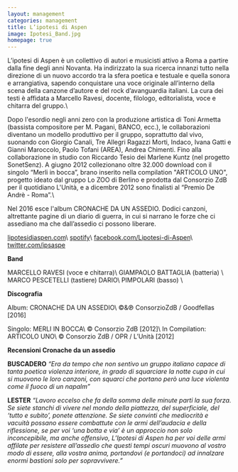 ```yaml
---
layout: management
categories: management
title: L’ipotesi di Aspen
image: Ipotesi_Band.jpg
homepage: true
---
```


L’ipotesi di Aspen è un collettivo di autori e musicisti attivo a Roma a partire dalla fine degli anni Novanta. Ha indirizzato la sua ricerca innanzi tutto nella direzione di un nuovo accordo tra la sfera poetica e testuale e quella sonora e arrangiativa, sapendo conquistare una voce originale all’interno della scena della canzone d’autore e del rock d’avanguardia italiani. La cura dei testi è affidata a Marcello Ravesi, docente, filologo, editorialista, voce e chitarra del gruppo.\\

Dopo l'esordio negli anni zero con la produzione artistica di Toni Armetta (bassista compositore per M. Pagani, BANCO, ecc.), le collaborazioni diventano un modello produttivo per il gruppo, soprattutto dal vivo, suonando con Giorgio Canali, Tre Allegri Ragazzi Morti, Indaco, Ivana Gatti e Gianni Maroccolo, Paolo Tofani (AREA), Andrea Chimenti. Fino alla collaborazione in studio con Riccardo Tesio dei Marlene Kuntz (nel progetto SonetSenz). A giugno 2012 collezionano oltre 32.000 download con il singolo “Merli in bocca”, brano inserito nella compilation "ARTICOLO UNO", progetto ideato dal gruppo Lo ZOO di Berlino e prodotta dal Consorzio ZdB per il quotidiano L'Unità, e a dicembre 2012 sono finalisti al “Premio De Andrè - Roma”.\\

Nel 2016 esce l'album CRONACHE DA UN ASSEDIO. Dodici canzoni, altrettante pagine di un diario di guerra, in cui si narrano le forze che ci assediano ma che dall’assedio ci possono liberare. 

[lipotesidiaspen.com](http://www.lipotesidiaspen.com/)\\
[spotify](https://open.spotify.com/artist/0Igs9lwdtMznrCViVctgk9)\\
[facebook.com/Lipotesi-di-Aspen](https://www.facebook.com/Lipotesi-di-Aspen-50040421216/)\\
[twitter.com/ipsaspe](https://twitter.com/ipsaspe)


**Band**

MARCELLO RAVESI (voce e chitarra)\\
GIAMPAOLO BATTAGLIA (batteria) \\
MARCO PESCETELLI (tastiere) DARIO\\
PIMPOLARI (basso) \\

**Discografia**

Album: CRONACHE DA UN ASSEDIO\\
©&℗ ConsorzioZdB / Goodfellas [2016]

Singolo: MERLI IN BOCCA\\
© Consorzio ZdB [2012]\\
In Compilation: ARTICOLO UNO\\
© Consorzio ZdB / OPR / L’Unità [2012]

**Recensioni Cronache da un assedio**

**BUSCADERO**
*“Era da tempo che non sentivo un gruppo italiano capace di tanta poetica violenza interiore, in grado di squarciare la notte cupa in cui si muovono le loro canzoni, con squarci che portano però una luce violenta come il fuoco di un napalm”*

**LESTER**
*“Lavoro eccelso che fa della somma delle minute parti la sua forza. Se siete stanchi di vivere nel mondo della piattezza, del superficiale, del ‘tutto e subito’, ponete attenzione. Se siete convinti che mediocrità e vacuità possano essere combattute con le armi dell’audacia e della riflessione, se per voi ‘una botta e via’ è un approccio non solo inconcepibile, ma anche offensivo, L’Ipotesi di Aspen ha per voi delle armi affilate per resistere all’assedio che questi tempi oscuri muovono al vostro modo di essere, alla vostra anima, portandovi (e portandoci) ad innalzare enormi bastioni solo per sopravvivere.”*